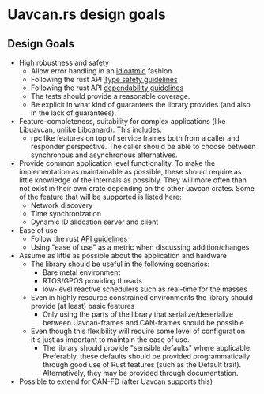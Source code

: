 # Uavcan.rs design goals

## Design Goals
- High robustness and safety
    - Allow error handling in an [idioatmic](https://doc.rust-lang.org/book/second-edition/ch09-00-error-handling.html) fashion
    - Following the rust API [Type safety guidelines](https://rust-lang-nursery.github.io/api-guidelines/type-safety.html)
    - Following the rust API [dependability guidelines](https://rust-lang-nursery.github.io/api-guidelines/dependability.html)
    - The tests should provide a reasonable coverage.
    - Be explicit in what kind of guarantees the library provides (and also in the lack of guarantees). 
- Feature-completeness, suitability for complex applications (like Libuavcan, unlike Libcanard). This includes:
    - rpc like features on top of service frames both from a caller and responder perspective. The caller should be able to choose between synchronous and asynchronous alternatives.
- Provide common application level functionality. To make the implementation as maintainable as possible, these should require as little knowledge of the internals as possibly. They will more often than not exist in their own crate depending on the other uavcan crates. Some of the feature that will be supported is listed here:
    - Network discovery
    - Time synchronization
    - Dynamic ID allocation server and client
- Ease of use
    - Follow the rust [API guidelines](https://rust-lang-nursery.github.io/api-guidelines/about.html)
    - Using "ease of use" as a metric when discussing addition/changes
- Assume as little as possible about the application and hardware
    - The library should be useful in the following scenarios:
        - Bare metal environment
        - RTOS/GPOS providing threads
        - low-level reactive schedulers such as real-time for the masses
    - Even in highly resource constrained environments the library should provide (at least) basic features
        - Only using the parts of the library that serialize/deserialize between Uavcan-frames and CAN-frames should be possible
    - Even though this flexibility will require some level of configuration it's just as important to maintain the ease of use.
        - The library should provide "sensible defaults" where applicable. Preferably, these defaults should be provided programmatically through good use of Rust features (such as the Default trait). Alternatively, they may be provided through documentation.
- Possible to extend for CAN-FD (after Uavcan supports this)
